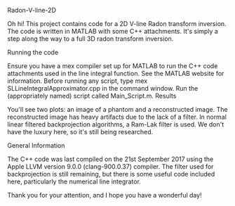 Radon-V-line-2D

Oh hi! This project contains code for a 2D V-line Radon transform inversion. The code is written in MATLAB with some C++ attachments. It's simply a step along the way to a full 3D radon transform inversion.

Running the code

Ensure you have a mex compiler set up for MATLAB to run the C++ code attachments used in the line integral function. See the MATLAB website for information.
Before running any script, type mex SLLineIntegralApproximator.cpp in the command window.
Run the (appropriately named) script called Main_Script.m.
Results

You'll see two plots: an image of a phantom and a reconstructed image. The reconstructed image has heavy artifacts due to the lack of a filter. In normal linear filtered backprojection algorithms, a Ram-Lak filter is used. We don't have the luxury here, so it's still being researched.

General Information

The C++ code was last compiled on the 21st September 2017 using the Apple LLVM version 9.0.0 (clang-900.0.37) compiler. The filter used for backprojection is still remaining, but there is some useful code included here, particularly the numerical line integrator.

Thank you for your attention, and I hope you have a wonderful day!
